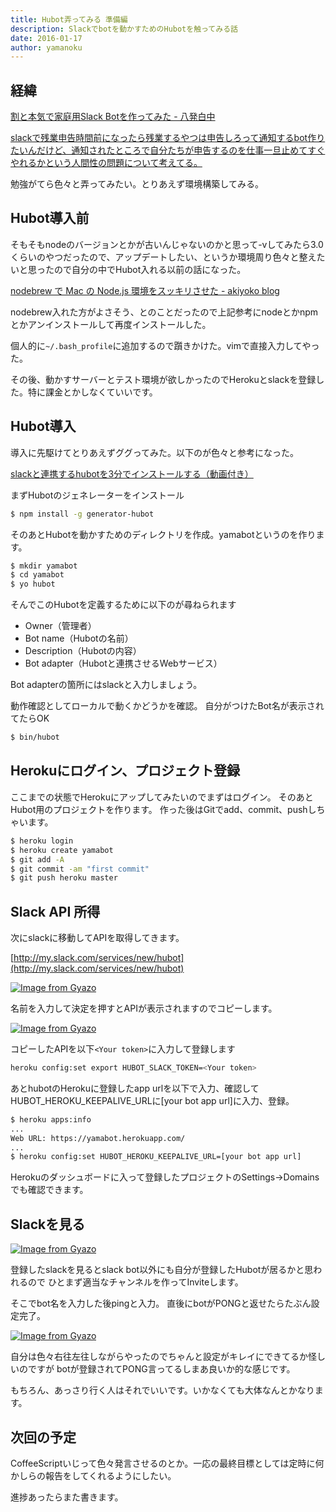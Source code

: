 ```yaml
---
title: Hubot弄ってみる 準備編
description: Slackでbotを動かすためのHubotを触ってみる話
date: 2016-01-17
author: yamanoku
---
```


## 経緯

[割と本気で家庭用Slack Botを作ってみた - 八発白中](https://blog.8arrow.org/entry/2016/01/13/183349)

[slackで残業申告時間前になったら残業するやつは申告しろって通知するbot作りたいんだけど、通知されたところで自分たちが申告するのを仕事一旦止めてすぐやれるかという人間性の問題について考えてる。](https://twitter.com/yamanoku/status/687067575998525440)

勉強がてら色々と弄ってみたい。とりあえず環境構築してみる。

## Hubot導入前

そもそもnodeのバージョンとかが古いんじゃないのかと思って-vしてみたら3.0くらいのやつだったので、アップデートしたい、というか環境周り色々と整えたいと思ったので自分の中でHubot入れる以前の話になった。

[nodebrew で Mac の Node.js 環境をスッキリさせた - akiyoko blog](https://akiyoko.hatenablog.jp/entry/2015/06/20/132239)

nodebrew入れた方がよさそう、とのことだったので上記参考にnodeとかnpmとかアンインストールして再度インストールした。

個人的に`~/.bash_profile`に追加するので躓きかけた。vimで直接入力してやった。

その後、動かすサーバーとテスト環境が欲しかったのでHerokuとslackを登録した。特に課金とかしなくていいです。

## Hubot導入

導入に先駆けてとりあえずググってみた。以下のが色々と参考になった。

[slackと連携するhubotを3分でインストールする（動画付き）](https://bitwave.showcase-tv.com/slack%e3%81%a8%e9%80%a3%e6%90%ba%e3%81%99%e3%82%8bhubot%e3%82%923%e5%88%86%e3%81%a7%e3%82%a4%e3%83%b3%e3%82%b9%e3%83%88%e3%83%bc%e3%83%ab/)

まずHubotのジェネレーターをインストール

```bash
$ npm install -g generator-hubot
```

そのあとHubotを動かすためのディレクトリを作成。yamabotというのを作ります。

```bash
$ mkdir yamabot
$ cd yamabot
$ yo hubot
```

そんでこのHubotを定義するために以下のが尋ねられます

- Owner（管理者）
- Bot name（Hubotの名前）
- Description（Hubotの内容）
- Bot adapter（Hubotと連携させるWebサービス）

Bot adapterの箇所にはslackと入力しましょう。

動作確認としてローカルで動くかどうかを確認。
自分がつけたBot名が表示されてたらOK

```bash
$ bin/hubot
```

## Herokuにログイン、プロジェクト登録

ここまでの状態でHerokuにアップしてみたいのでまずはログイン。
そのあとHubot用のプロジェクトを作ります。
作った後はGitでadd、commit、pushしちゃいます。

```bash
$ heroku login
$ heroku create yamabot
$ git add -A
$ git commit -am "first commit"
$ git push heroku master
```

## Slack API 所得

次にslackに移動してAPIを取得してきます。

[http://my.slack.com/services/new/hubot](http://my.slack.com/services/new/hubot)

[![Image from Gyazo](https://i.gyazo.com/10c5e0bcff205475bac1a3e7142025b8.png)](https://gyazo.com/10c5e0bcff205475bac1a3e7142025b8)

名前を入力して決定を押すとAPIが表示されますのでコピーします。

[![Image from Gyazo](https://i.gyazo.com/323ce8c5a952d8090a05a53b4b665c26.png)](https://gyazo.com/323ce8c5a952d8090a05a53b4b665c26)

コピーしたAPIを以下`<Your token>`に入力して登録します

```bash
heroku config:set export HUBOT_SLACK_TOKEN=<Your token>
```

あとhubotのHerokuに登録したapp urlを以下で入力、確認して
HUBOT_HEROKU_KEEPALIVE_URLに[your bot app url]に入力、登録。

```bash
$ heroku apps:info
...
Web URL: https://yamabot.herokuapp.com/
...
$ heroku config:set HUBOT_HEROKU_KEEPALIVE_URL=[your bot app url]
```

Herokuのダッシュボードに入って登録したプロジェクトのSettings→Domainsでも確認できます。

## Slackを見る

[![Image from Gyazo](https://i.gyazo.com/6e2b8677ec2aa84f9291027947e6b42f.png)](https://gyazo.com/6e2b8677ec2aa84f9291027947e6b42f)

登録したslackを見るとslack bot以外にも自分が登録したHubotが居るかと思われるので
ひとまず適当なチャンネルを作ってInviteします。

そこでbot名を入力した後pingと入力。
直後にbotがPONGと返せたらたぶん設定完了。

[![Image from Gyazo](https://i.gyazo.com/d347e4c0add0fb1e3e4408e875061132.png)](https://gyazo.com/d347e4c0add0fb1e3e4408e875061132)

自分は色々右往左往しながらやったのでちゃんと設定がキレイにできてるか怪しいのですが
botが登録されてPONG言ってるしまあ良いか的な感じです。

もちろん、あっさり行く人はそれでいいです。いかなくても大体なんとかなります。

## 次回の予定

CoffeeScriptいじって色々発言させるのとか。一応の最終目標としては定時に何かしらの報告をしてくれるようにしたい。

進捗あったらまた書きます。

